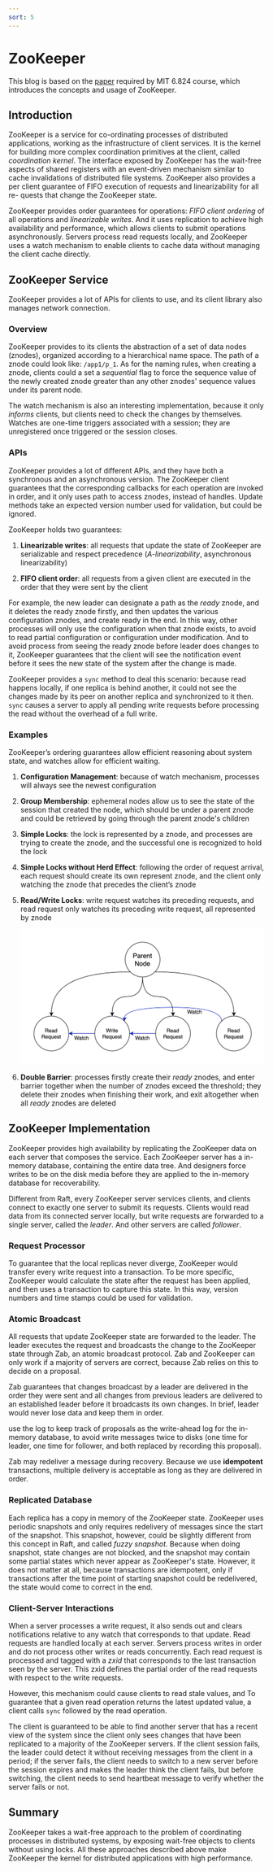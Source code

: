 ```yaml
---
sort: 5
---
```


# ZooKeeper

This blog is based on the [paper](https://pdos.csail.mit.edu/6.824/papers/zookeeper.pdf) required by MIT 6.824 course, which introduces the concepts and usage of ZooKeeper.

## Introduction

ZooKeeper is a service for co-ordinating processes of distributed applications, working as the infrastructure of client services. It is the kernel for building more complex coordination primitives at the client, called *coordination kernel*. The interface exposed by ZooKeeper has the wait-free aspects of shared registers with an event-driven mechanism similar to cache invalidations of distributed file systems.  ZooKeeper also provides a per client guarantee of FIFO execution of requests and linearizability for all re- quests that change the ZooKeeper state.

ZooKeeper provides order guarantees for operations: *FIFO client ordering* of all operations and *linearizable writes*. And it uses replication to achieve high availability and performance, which allows clients to submit operations asynchronously. Servers process read requests locally, and ZooKeeper uses a watch mechanism to enable clients to cache data without managing the client cache directly.

## ZooKeeper Service

ZooKeeper provides a lot of APIs for clients to use, and its client library also manages network connection. 

### Overview

ZooKeeper provides to its clients the abstraction of a set of data nodes (znodes), organized according to a hierarchical name space. The path of a znode could look like: `/app1/p_1`. As for the naming rules, when creating a znode, clients could a set a *sequential* flag to force the sequence value of the newly created znode greater than any other znodes' sequence values under its parent node.

The watch mechanism is also an interesting implementation, because it only *informs* clients, but clients need to check the changes by themselves. Watches are one-time triggers associated with a session; they are unregistered once triggered or the session closes.

### APIs

ZooKeeper provides a lot of different APIs, and they have both a synchronous and an asynchronous version. The ZooKeeper client guarantees that the corresponding callbacks for each operation are invoked in order, and it only uses path to access znodes, instead of handles. Update methods take an expected version number used for validation, but could be ignored.

ZooKeeper holds two guarantees:

1. **Linearizable writes**:  all requests that update the state of ZooKeeper are serializable and respect precedence (*A-linearizability*, asynchronous linearizability)

2. **FIFO client order**: all requests from a given client are executed in the order that they were sent by the client

For example, the new leader can designate a path as the *ready* znode, and it deletes the ready znode firstly, and then updates the various configuration znodes, and create ready in the end. In this way, other processes will only use the configuration when that znode exists, to avoid to read partial configuration or configuration under modification. And to avoid process from seeing the ready znode before leader does changes to it, ZooKeeper guarantees that the client will see the notification event before it sees the new state of the system after the change is made.

 ZooKeeper provides a `sync` method to deal this scenario: because read happens locally, if one replica is behind another, it could not see the changes made by its peer on another replica and synchronized to it then. `sync` causes a server to apply all pending write requests before processing the read without the overhead of a full write.

### Examples

ZooKeeper’s ordering guarantees allow efficient reasoning about system state, and watches allow for efficient waiting.

1. **Configuration Management**: because of watch mechanism, processes will always see the newest configuration

2. **Group Membership**:  ephemeral nodes allow us to see the state of the session that created the node, which should be under a parent znode and could be retrieved by going through the parent znode's children

3. **Simple Locks**: the lock is represented by a znode, and processes are trying to create the znode, and the successful one is recognized to hold the lock

4. **Simple Locks without Herd Effect**: following the order of request arrival, each request should create its own represent znode, and the client only watching the znode that precedes the client’s znode

5. **Read/Write Locks**: write request watches its preceding requests, and read request only watches its preceding write request, all represented by znode

   ![RW-Lock](./img/RW-Lock.png)

6. **Double Barrier**: processes firstly create their *ready* znodes, and enter barrier together when the number of znodes exceed the threshold; they delete their znodes when finishing their work, and exit altogether when all *ready* znodes are deleted

## ZooKeeper Implementation

ZooKeeper provides high availability by replicating the ZooKeeper data on each server that composes the service. Each ZooKeeper server has a in-memory database, containing the entire data tree. And designers force writes to be on the disk media before they are applied to the in-memory database for recoverability.

Different from Raft, every ZooKeeper server services clients, and clients connect to exactly one server to submit its requests. Clients would read data from its connected server locally, but write requests are forwarded to a single server, called the *leader*. And other servers are called *follower*. 

### Request Processor

To guarantee that the local replicas never diverge, ZooKeeper would transfer every write request into a transaction. To be more specific, ZooKeeper would calculate the state after the request has been applied, and then uses a transaction to capture this state. In this way, version numbers and time stamps could be used for validation.

### Atomic Broadcast

All requests that update ZooKeeper state are forwarded to the leader. The leader executes the request and broadcasts the change to the ZooKeeper state through Zab, an atomic broadcast protocol. Zab and ZooKeeper can only work if a majority of servers are correct, because Zab relies on this to decide on a proposal.

Zab guarantees that changes broadcast by a leader are delivered in the order they were sent and all changes from previous leaders are delivered to an established leader before it broadcasts its own changes. In brief, leader would never lose data and keep them in order.

use the log to keep track of proposals as the write-ahead log for the in-memory database, to avoid write messages twice to disks (one time for leader, one time for follower, and both replaced by recording this proposal).

Zab may redeliver a message during recovery. Because we use **idempotent** transactions, multiple delivery is acceptable as long as they are delivered in order.

### Replicated Database

Each replica has a copy in memory of the ZooKeeper state. ZooKeeper uses periodic snapshots and only requires redelivery of messages since the start of the snapshot. This snapshot, however, could be slightly different from this concept in Raft, and called *fuzzy snapshot*. Because when doing snapshot, state changes are not blocked, and the snapshot may contain some partial states which never appear as ZooKeeper's state. However, it does not matter at all, because transactions are idempotent, only if transactions after the time point of starting snapshot could be redelivered, the state would come to correct in the end.

###  Client-Server Interactions

When a server processes a write request, it also sends out and clears notifications relative to any watch that corresponds to that update. Read requests are handled locally at each server. Servers process writes in order and do not process other writes or reads concurrently. Each read request is processed and tagged with a *zxid* that corresponds to the last transaction seen by the server. This zxid defines the partial order of the read requests with respect to the write requests.

However, this mechanism could cause clients to read stale values, and To guarantee that a given read operation returns the latest updated value, a client calls `sync` followed by the read operation.

The client is guaranteed to be able to find another server that has a recent view of the system since the client only sees changes that have been replicated to a majority of the ZooKeeper servers. If the client session fails, the leader could detect it without receiving messages from the client in a period; if the server fails, the client needs to switch to a new server before the session expires and makes the leader think the client fails, but before switching, the client needs to send heartbeat message to verify whether the server fails or not.

## Summary

ZooKeeper takes a wait-free approach to the problem of coordinating processes in distributed systems, by exposing wait-free objects to clients without using locks. All these approaches described above make ZooKeeper the kernel for distributed applications with high performance.